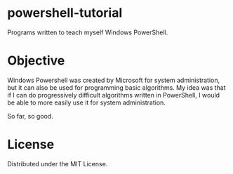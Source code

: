 # powershell-tutorial
Programs written to teach myself Windows PowerShell.

# Objective
Windows Powershell was created by Microsoft for system administration, but it can also be used for programming basic algorithms.
My idea was that if I can do progressively difficult algorithms written in PowerShell, I would be able to more easily use it for system administration. 

So far, so good.

# License
Distributed under the MIT License.
